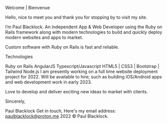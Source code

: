 Welcome | Bienvenue

Hello, nice to meet you and thank you for stopping by to visit my site.

I’m Paul Blacklock. An independent App & Web Developer using the Ruby on Rails framework along with modern technologies to build and quickly deploy modern websites and apps to market.

Custom software with Ruby on Rails is fast and reliable.

Technologies

Ruby on Rails
AngularJS
Typescript/Javascript
HTML5 | CSS3 | Bootstrap | Tailwind
Node.js
I am presently working on a full time website deployment project for 2022. Will be available to hire; such as building iOS/Android apps and web development work in early 2023.

Love to develop and deliver exciting new ideas to market with clients.

Sincerely,

Paul Blacklock
Get in touch, Here's my email address: paulblacklock@proton.me
2022 © Paul Blacklock.
